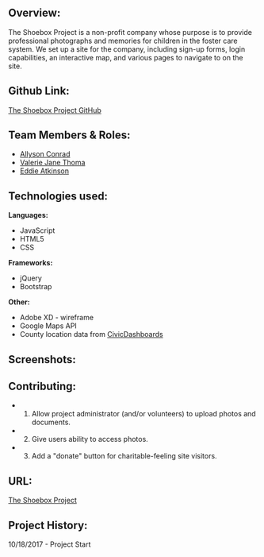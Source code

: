 ## Overview:
The Shoebox Project is a non-profit company whose purpose is to provide professional photographs and memories for children in the foster care system. We set up a site for the company, including sign-up forms, login capabilities, an interactive map, and various pages to navigate to on the site.


## Github Link:
[The Shoebox Project GitHub](https://github.com/ValerieThoma/baby-unicorns)

## Team Members & Roles:
* [Allyson Conrad](https://github.com/allysonc1)
* [Valerie Jane Thoma](https://github.com/ValerieThoma)
* [Eddie Atkinson](https://github.com/eddieatkinson)



## Technologies used:
**Languages:**
* JavaScript
* HTML5
* CSS

**Frameworks:**
* jQuery
* Bootstrap

**Other:**
* Adobe XD - wireframe
* Google Maps API
* County location data from [CivicDashboards](http://catalog.civicdashboards.com)

## Screenshots:

## Contributing:
* 1. Allow project administrator (and/or volunteers) to upload photos and documents.
* 2. Give users ability to access photos. 
* 3. Add a "donate" button for charitable-feeling site visitors.

## URL:
[The Shoebox Project](www.eddiebatkinson.com/shoeboxproject)

## Project History:
10/18/2017 - Project Start